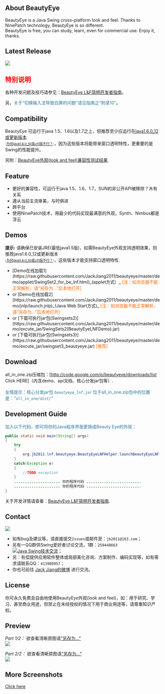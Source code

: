 ## About BeautyEye
BeautyEye is a Java Swing cross-platform look and feel. Thanks to NinePatch technology, BeautyEye is so different.<br>BeautyEye is free, you can study, learn, even for commercial use. Enjoy it, thanks.

## Latest Release
![](https://raw.githubusercontent.com/JackJiang2011/beautyeye/master/release_notes/v3.5_release_note.png)

## <font color="#ff0000">特别说明</font>
各种开发问题及技巧请参见：[BeautyEye L&F简明开发者指南](http://code.google.com/p/beautyeye/wiki/Introduction)。

另，<font color="#2A779D">关于“切换输入法导致白屏的问题”请见指南之“附录10”</font>。

## Compatibility
BeautyEye 可运行于java 1.5、1.6以及1.7之上，但推荐至少应运行在[java1.6.0_12或更新版本](http://www.java.com/zh_CN/download/) <br><font style="font-size: 11px" color="#FF6600">([为何java1.6.0_10或u11版不行？](https://code.google.com/p/beautyeye/wiki/java_1_6_0_u10_BUG_6750920 ))</font>，因为这些版本将能带来窗口透明特性，更重要的是Swing的性能提升。

另附：[BeautyEye外观(look and feel)兼容性测试结果](http://code.google.com/p/beautyeye/wiki/Compatibility_test_results).

## Feature
<ul>
<li>更好的兼容性，可运行于java 1.5、1.6、1.7，SUN的非公开API被移除？木有关系</li>
<li>遵从当前主流审美，与时俱进</li>
<li>跨平台</li>
<li>使用NinePatch技术，用最少的代码实现最满意的外观，Synth、Nimbus都是浮云</li>
</ul>

## Demos
<b>提示:</b>  请确保已安装JRE(最低java1.5版)，如需BeautyEye外观支持透明效果，则推荐java1.6.0_12或更新版本<br><font style="font-size: 11px" color="#FF6600">([为何java1.6.0_10或u11版不行？](https://code.google.com/p/beautyeye/wiki/java_1_6_0_u10_BUG_6750920))</font>，这些版本才能支持窗口透明特性.
<ul>
<li>
[Demo在线加载1](https://raw.githubusercontent.com/JackJiang2011/beautyeye/master/demo/applet/SwingSet2_for_be_lnf.html)_(applet方式）_ <font color="#FF6600">[注：如浏览器不能正常解析，请“另存为...”后本地打开]</font></li>
<li>or 
[Demo在线加载2](https://raw.githubusercontent.com/JackJiang2011/beautyeye/master/demo/jnlp/launch.jnlp)_(Java Web Start方式)_ <font color="#FF6600">[注：如浏览器不能正常解析，请“另存为...”后本地打开]</font></li>
<li>or 
[下载可执行jar包(Swingsets2)](https://raw.githubusercontent.com/JackJiang2011/beautyeye/master/demo/excute_jar/SwingSets2(BeautyEyeLNFDemo).jar)</li>
<li>or 
[下载可执行jar包(Swingsets3)](https://raw.githubusercontent.com/JackJiang2011/beautyeye/master/demo/excute_jar/swingset3_beautyeye.jar) <font color="#FF6600">[推荐]</font></li>
</ul>

## Download
all_in_one.zip压缩包：[http://code.google.com/p/beautyeye/downloads/list Click HERE]（内含demo、api文档、核心分发jar包等）.<br><br>
<font color="#2A779D">友情提示：核心分发jar包 *`beautyeye_lnf.jar`* 位于all_in_one.zip包中的位置是：*“`all_in_one/dist/`”*</font>

## Development Guide
<font color="#2A779D">加入以下代码，即可将你的Java程序界面更换成Beauty Eye的外观：</font>
```Java
public static void main(String[] args)
{
    try
    {
        org.jb2011.lnf.beautyeye.BeautyEyeLNFHelper.launchBeautyEyeLNF();
    }
    catch(Exception e)
    {
        //TODO exception
    }
    ..................... 你的程序代码 .........................
    ..................... 你的程序代码 .........................
}
```

关于开发详情请查看：[BeautyEye L&F简明开发者指南](http://code.google.com/p/beautyeye/wiki/Introduction).

## Contact
![](https://raw.githubusercontent.com/JackJiang2011/beautyeye/master/screenshots/js2.png)

* 如有bug及建议等，请直接提交`Issues`或邮件至：`jb2011@163.com`；</li>
* 另有一QQ群供Swing爱好者讨论交流，1群：`259448663`  <a target="_blank" href="http://shang.qq.com/wpa/qunwpa?idkey=9971fb1d1845edc87bdec92ad03f329c1d1f280b1cfe73b6d03c13b0f7f8aba1"><img border="0" src="http://pub.idqqimg.com/wpa/images/group.png" alt="Java Swing技术交流" title="Java Swing技术交流"></a>；
* 另：有偿提供应用软件整体或局部美化咨询、方案制作、编码实现等，如有需求请联系QQ：`413980957`；
* 你也可前往 [Jack Jiang的微博](http://t.qq.com/jackjiang_is_here/) 进行交流。

## License
你可永久免费且自由地使用BeautyEye外观(look and feel)，如：用于研究、学习、甚至商业用途，但禁止在未经授权的情况下用于商业用途等，请尊重知识产权。

## Preview
*Part 1/2：* 欲查看清晰原图请["另存为..."](https://raw.githubusercontent.com/JackJiang2011/beautyeye/master/preview/be_lnf_preview.png )<br>
![](https://raw.githubusercontent.com/JackJiang2011/beautyeye/master/preview/be_lnf_preview.png)

*Part 2/2：* 欲查看清晰原图请["另存为..."](https://raw.githubusercontent.com/JackJiang2011/beautyeye/master/preview/be_lnf_preview2.png)<br>
![](https://raw.githubusercontent.com/JackJiang2011/beautyeye/master/preview/be_lnf_preview2.png)

## More Screenshots
[Click here](http://code.google.com/p/beautyeye/wiki/screenshots_all_in_one)
